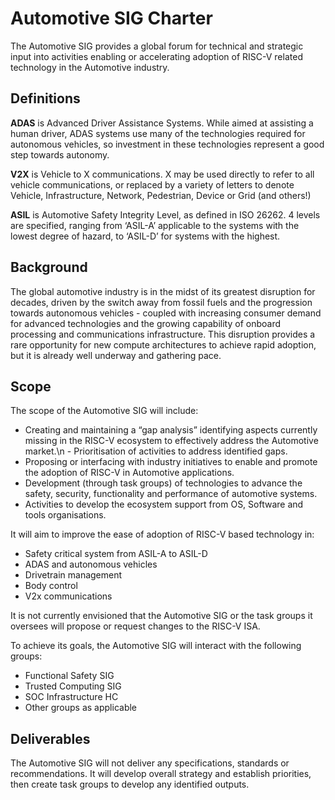 # Automotive SIG Charter
The Automotive SIG provides a global forum for technical and strategic input into activities enabling or accelerating adoption of RISC-V related technology in the Automotive industry.

## Definitions

**ADAS** is Advanced Driver Assistance Systems. While aimed at assisting a human driver, ADAS systems use many of the technologies required for autonomous vehicles, so investment in these technologies represent a good step towards autonomy.

**V2X** is Vehicle to X communications. X may be used directly to refer to all vehicle communications, or replaced by a variety of letters to denote Vehicle, Infrastructure, Network, Pedestrian, Device or Grid (and others!)

**ASIL** is Automotive Safety Integrity Level, as defined in ISO 26262. 4 levels are specified, ranging from ‘ASIL-A’ applicable to the systems with the lowest degree of hazard, to ‘ASIL-D’ for systems with the highest.

## Background

The global automotive industry is in the midst of its greatest disruption for decades, driven by the switch away from fossil fuels and the progression towards autonomous vehicles - coupled with increasing consumer demand for advanced technologies and the growing capability of onboard processing and communications infrastructure. This disruption provides a rare opportunity for new compute architectures to achieve rapid adoption, but it is already well underway and gathering pace.

## Scope

The scope of the Automotive SIG will include:

- Creating and maintaining a “gap analysis” identifying aspects currently missing in the RISC-V ecosystem to effectively address the Automotive market.\n - Prioritisation of activities to address identified gaps.
- Proposing or interfacing with industry initiatives to enable and promote the adoption of RISC-V in Automotive applications.
- Development (through task groups) of technologies to advance the safety, security, functionality and performance of automotive systems.
- Activities to develop the ecosystem support from OS, Software and tools organisations.

It will aim to improve the ease of adoption of RISC-V based technology in:

- Safety critical system from ASIL-A to ASIL-D
- ADAS and autonomous vehicles
- Drivetrain management
- Body control
- V2x communications

It is not currently envisioned that the Automotive SIG or the task groups it oversees will propose or request changes to the RISC-V ISA.

To achieve its goals, the Automotive SIG will interact with the following groups:
- Functional Safety SIG
- Trusted Computing SIG
- SOC Infrastructure HC
- Other groups as applicable
 
## Deliverables

The Automotive SIG will not deliver any specifications, standards or recommendations. It will develop overall strategy and establish priorities, then create task groups to develop any identified outputs.
